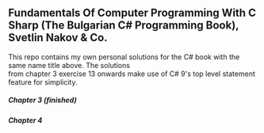 ## Fundamentals Of Computer Programming With C Sharp (The Bulgarian C# Programming Book), Svetlin Nakov & Co.
This repo contains my own personal solutions for the C# book with the same name title above.  The solutions  
from chapter 3 exercise 13 onwards make use of C# 9's top level statement feature for simplicity.  
  
  
##### Chapter 3 (finished) #####
##### Chapter 4 #####
